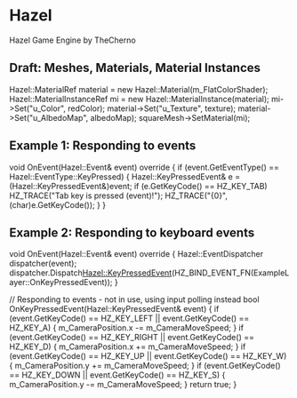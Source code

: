 # Hazel
Hazel Game Engine by TheCherno


Draft: Meshes, Materials, Material Instances
------------------------------------------------------------------------

Hazel::MaterialRef material = new Hazel::Material(m_FlatColorShader);
Hazel::MaterialInstanceRef mi = new Hazel::MaterialInstance(material);
mi->Set("u_Color", redColor);
material->Set("u_Texture", texture);
material->Set("u_AlbedoMap", albedoMap);
squareMesh->SetMaterial(mi);


Example 1: Responding to events
------------------------------------------------------------------------

void OnEvent(Hazel::Event& event) override
{
	if (event.GetEventType() == Hazel::EventType::KeyPressed)
	{
		Hazel::KeyPressedEvent& e = (Hazel::KeyPressedEvent&)event;
		if (e.GetKeyCode() == HZ_KEY_TAB)
			HZ_TRACE("Tab key is pressed (event)!");
		HZ_TRACE("{0}", (char)e.GetKeyCode());
	}
}


Example 2: Responding to keyboard events
------------------------------------------------------------------------

void OnEvent(Hazel::Event& event) override
{
	Hazel::EventDispatcher dispatcher(event);
	dispatcher.Dispatch<Hazel::KeyPressedEvent>(HZ_BIND_EVENT_FN(ExampleLayer::OnKeyPressedEvent));
}

// Responding to events - not in use, using input polling instead
bool OnKeyPressedEvent(Hazel::KeyPressedEvent& event)
{
	if (event.GetKeyCode() == HZ_KEY_LEFT || event.GetKeyCode() == HZ_KEY_A)
	{
		m_CameraPosition.x -= m_CameraMoveSpeed;
	}
	if (event.GetKeyCode() == HZ_KEY_RIGHT || event.GetKeyCode() == HZ_KEY_D)
	{
		m_CameraPosition.x += m_CameraMoveSpeed;
	}
	if (event.GetKeyCode() == HZ_KEY_UP || event.GetKeyCode() == HZ_KEY_W)
	{
		m_CameraPosition.y += m_CameraMoveSpeed;
	}
	if (event.GetKeyCode() == HZ_KEY_DOWN || event.GetKeyCode() == HZ_KEY_S)
	{
		m_CameraPosition.y -= m_CameraMoveSpeed;
	}
	return true;
}
